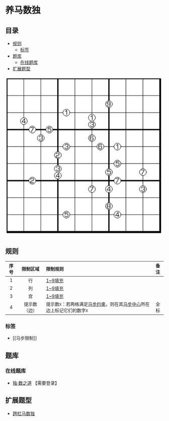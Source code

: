 # 养马数独
<!-- START doctoc generated TOC please keep comment here to allow auto update -->
<!-- DON'T EDIT THIS SECTION, INSTEAD RE-RUN doctoc TO UPDATE -->
## 目录

- [规则](#%E8%A7%84%E5%88%99)
  - [标签](#%E6%A0%87%E7%AD%BE)
- [题库](#%E9%A2%98%E5%BA%93)
  - [在线题库](#%E5%9C%A8%E7%BA%BF%E9%A2%98%E5%BA%93)
- [扩展题型](#%E6%89%A9%E5%B1%95%E9%A2%98%E5%9E%8B)

<!-- END doctoc generated TOC please keep comment here to allow auto update -->

![题](../../../../../images/sudoku/养马数独.png)

## 规则

| 序号  |  限制区域  | 限制规则                                       | 备注  |
|:---:|:------:|:-------------------------------------------|:---:|
|  1  |   行    | [1~9填充]                                    |     |
|  2  |   列    | [1~9填充]                                    |     |
|  3  |   宫    | [1~9填充]                                    |     |
|  4  | 提示数（边） | 提示数`X`：若两格满足[马步约束]，则在其[马步中心]所在边上标记它们的数字`X` | 全标  |

### 标签

- [[马步限制]]

## 题库

### 在线题库

- [独·数之道](http://www.sudokufans.org.cn/lx/game.index.php?type=ym) 【需要登录】

## 扩展题型

- [跨栏马数独](../../../混合类/跨栏马数独.md)

[1~9填充]: ../../../../../rules.md#1to9填充

[马步约束]: ../../../../../rules.md#马步约束

[马步中心]: ../../../../../rules.md#马步中心
